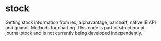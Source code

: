 # stock
Getting stock information from  iex, alphavantage, barchart, native IB API and quandl. Methods for charting.
This code is part of structjour at journal.stock and is not currently being developed independently.
